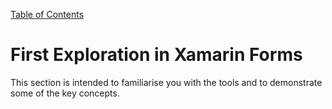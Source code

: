 [Table of Contents](README.md)

# First Exploration in Xamarin Forms
This section is intended to familiarise you with the tools and to demonstrate some of the key concepts.
